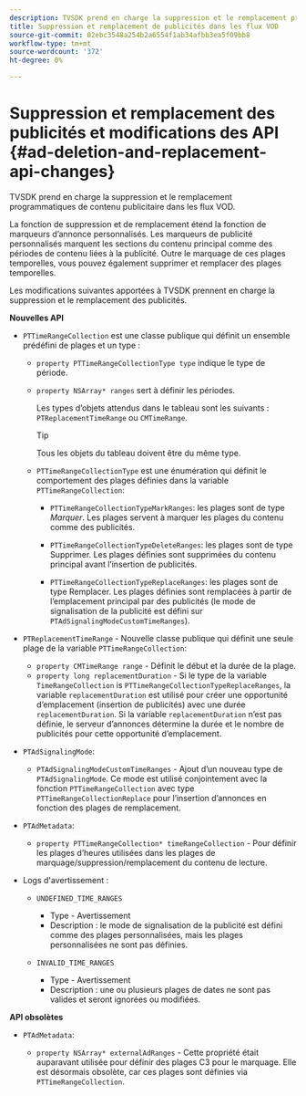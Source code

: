 ```yaml
---
description: TVSDK prend en charge la suppression et le remplacement programmatiques de contenu publicitaire dans les flux VOD.
title: Suppression et remplacement de publicités dans les flux VOD
source-git-commit: 02ebc3548a254b2a6554f1ab34afbb3ea5f09bb8
workflow-type: tm+mt
source-wordcount: '372'
ht-degree: 0%

---
```


# Suppression et remplacement des publicités et modifications des API {#ad-deletion-and-replacement-api-changes}

TVSDK prend en charge la suppression et le remplacement programmatiques de contenu publicitaire dans les flux VOD.

La fonction de suppression et de remplacement étend la fonction de marqueurs d’annonce personnalisés. Les marqueurs de publicité personnalisés marquent les sections du contenu principal comme des périodes de contenu liées à la publicité. Outre le marquage de ces plages temporelles, vous pouvez également supprimer et remplacer des plages temporelles.

Les modifications suivantes apportées à TVSDK prennent en charge la suppression et le remplacement des publicités.

**Nouvelles API**

* `PTTimeRangeCollection` est une classe publique qui définit un ensemble prédéfini de plages et un type :

   * `property PTTimeRangeCollectionType type` indique le type de période.
   * `property NSArray* ranges` sert à définir les périodes.

     Les types d’objets attendus dans le tableau sont les suivants : `PTReplacementTimeRange` ou `CMTimeRange`.

     >[!TIP]
     >
     >Tous les objets du tableau doivent être du même type.

   * `PTTimeRangeCollectionType` est une énumération qui définit le comportement des plages définies dans la variable `PTTimeRangeCollection`:

      * `PTTimeRangeCollectionTypeMarkRanges`: les plages sont de type *Marquer*. Les plages servent à marquer les plages du contenu comme des publicités.

      * `PTTimeRangeCollectionTypeDeleteRanges`: les plages sont de type Supprimer. Les plages définies sont supprimées du contenu principal avant l’insertion de publicités.
      * `PTTimeRangeCollectionTypeReplaceRanges`: les plages sont de type Remplacer. Les plages définies sont remplacées à partir de l’emplacement principal par des publicités (le mode de signalisation de la publicité est défini sur `PTAdSignalingModeCustomTimeRanges`).

* `PTReplacementTimeRange` - Nouvelle classe publique qui définit une seule plage de la variable `PTTimeRangeCollection`:

   * `property CMTimeRange range` - Définit le début et la durée de la plage.
   * `property long replacementDuration` - Si le type de la variable `TimeRangeCollection` is `PTTimeRangeCollectionTypeReplaceRanges`, la variable `replacementDuration` est utilisé pour créer une opportunité d’emplacement (insertion de publicités) avec une durée `replacementDuration`. Si la variable `replacementDuration` n’est pas définie, le serveur d’annonces détermine la durée et le nombre de publicités pour cette opportunité d’emplacement.

* `PTAdSignalingMode`:

   * `PTAdSignalingModeCustomTimeRanges` - Ajout d’un nouveau type de `PTAdSignalingMode`. Ce mode est utilisé conjointement avec la fonction `PTTimeRangeCollection` avec type `PTTimeRangeCollectionReplace` pour l’insertion d’annonces en fonction des plages de remplacement.

* `PTAdMetadata`:

   * `property PTTimeRangeCollection* timeRangeCollection` - Pour définir les plages d’heures utilisées dans les plages de marquage/suppression/remplacement du contenu de lecture.

* Logs d&#39;avertissement :

   * `UNDEFINED_TIME_RANGES`

      * Type - Avertissement
      * Description : le mode de signalisation de la publicité est défini comme des plages personnalisées, mais les plages personnalisées ne sont pas définies.

   * `INVALID_TIME_RANGES`

      * Type - Avertissement
      * Description : une ou plusieurs plages de dates ne sont pas valides et seront ignorées ou modifiées.

**API obsolètes**

* `PTAdMetadata`:

   * `property NSArray* externalAdRanges` - Cette propriété était auparavant utilisée pour définir des plages C3 pour le marquage. Elle est désormais obsolète, car ces plages sont définies via `PTTimeRangeCollection`.
